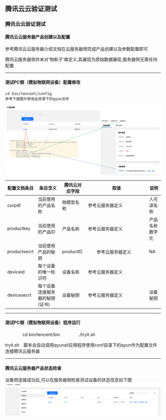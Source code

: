 腾讯云云验证测试
---

### 腾讯云云验证测试 ###

#### 腾讯云云服务器产品创建以及配置
参考腾讯云云服务器介绍文档在云服务器侧完成产品创建以及参数配置即可

腾讯云服务器侧并未对'物影子'做定义,其展现为原始数据展现,服务器侧无需任何配置

---
#### 测试PC侧（模拟物联网设备）配置修改

    cd bin/tencent/config
    参考下面图片修改此目录下的qyun文件

![CFGBAIDUMAP](../images/config-tencent-map-v1.png)

| 配置文档条目     | 条目含义　　 | 腾讯云对应字段  | 取值　　　　　　　　　　　　 | 说明               |
| -------------- | ----------- | ------------- | ---------------- | ------------------- |
| curpdt         | 当前使用的产品名称 | 物模型名称  | 参考云服务器定义 | 人可读名称      |
| productkey     | 当前使用的产品ID | 产品名称  | 参考云服务器定义  | 产品名称数字化      |
| productsecrt   | 当前使用产品的秘钥 | productID   | 　　参考云服务器定义  | NA |
| deviceid       | 每个设备的唯一标识符  | 设备名称 | 参考云服务器定义  |  |
| devicesecrt    | 每个设备连接服务器的秘钥(证书) | 设备秘钥  | 参考云服务器定义 | 设备秘钥 |

---
#### 测试PC侧（模拟物联网设备）程序运行

　　　　cd bin/tencent/bin
　　　　./tryit.sh

tryit.sh　脚本会自动调用qyunali应用程序使用conf目录下的qyun作为配置文件连接腾讯云服务器

---
#### 腾讯云云服务器产品状态检查

设备侧连接成功后,可以在服务器侧检查测试设备的状态信息如下图
![STATENCENTDEV](../images/cloud-tencent-dev-status-chk.png)


